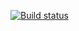 [![Build status](https://ci.appveyor.com/api/projects/status/x94nieyoev8bf04e/branch/master?svg=true)](https://ci.appveyor.com/project/AllaDudina/dz-2-1-selenium/branch/master)